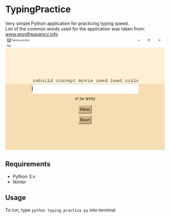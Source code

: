 # TypingPractice
Very simple Python application for practicing typing speed.  
List of the common words used for the application was taken from: www.wordfrequency.info
![AppScreen](/images/app_screen.png)
## Requirements
* Python 3.x
* tkinter

## Usage
To run, type 
`python typing_practice.py`
into terminal
